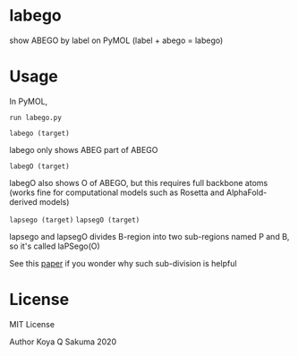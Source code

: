 # labego
show ABEGO by label on PyMOL (label + abego = labego)

# Usage
In PyMOL,

```run labego.py```

```labego (target)```

labego only shows ABEG part of ABEGO

```labegO (target)```

labegO also shows O of ABEGO, but this requires full backbone atoms (works fine for computational models such as Rosetta and AlphaFold-derived models)

```lapsego (target)```
```lapsegO (target)```

lapsego and lapsegO divides B-region into two sub-regions named P and B, so it's called laPSego(O)

See this [paper](https://www.jstage.jst.go.jp/article/biophysico/18/0/18_bppb-v18.017/_html/-char/en)
 if you wonder why such sub-division is helpful

# License
MIT License

Author Koya Q Sakuma 2020
